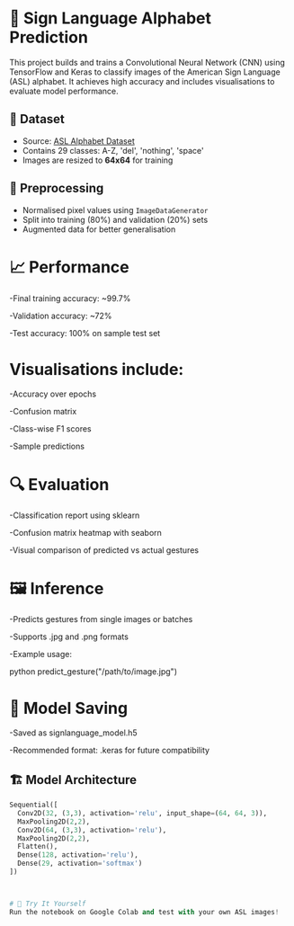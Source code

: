 
# 🧠 Sign Language Alphabet Prediction

This project builds and trains a Convolutional Neural Network (CNN) using TensorFlow and Keras to classify images of the American Sign Language (ASL) alphabet. It achieves high accuracy and includes visualisations to evaluate model performance.

## 📂 Dataset

- Source: [ASL Alphabet Dataset](https://www.kaggle.com/datasets/grassknoted/asl-alphabet)
- Contains 29 classes: A-Z, 'del', 'nothing', 'space'
- Images are resized to **64x64** for training

## 🧪 Preprocessing

- Normalised pixel values using `ImageDataGenerator`
- Split into training (80%) and validation (20%) sets
- Augmented data for better generalisation

# 📈 Performance
-Final training accuracy: ~99.7%

-Validation accuracy: ~72%

-Test accuracy: 100% on sample test set

# Visualisations include:

-Accuracy over epochs

-Confusion matrix

-Class-wise F1 scores

-Sample predictions

# 🔍 Evaluation
-Classification report using sklearn

-Confusion matrix heatmap with seaborn

-Visual comparison of predicted vs actual gestures

# 🖼️ Inference
-Predicts gestures from single images or batches

-Supports .jpg and .png formats

-Example usage:

python
predict_gesture("/path/to/image.jpg")

# 💾 Model Saving
-Saved as signlanguage_model.h5

-Recommended format: .keras for future compatibility

## 🏗️ Model Architecture

```python
Sequential([
  Conv2D(32, (3,3), activation='relu', input_shape=(64, 64, 3)),
  MaxPooling2D(2,2),
  Conv2D(64, (3,3), activation='relu'),
  MaxPooling2D(2,2),
  Flatten(),
  Dense(128, activation='relu'),
  Dense(29, activation='softmax')
])



# 🚀 Try It Yourself
Run the notebook on Google Colab and test with your own ASL images!

